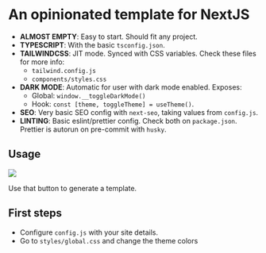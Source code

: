 # An opinionated template for NextJS

- **ALMOST EMPTY**: Easy to start. Should fit any project.
- **TYPESCRIPT**: With the basic `tsconfig.json`.
- **TAILWINDCSS**: JIT mode. Synced with CSS variables. Check these files for more info:
  - `tailwind.config.js`
  - `components/styles.css`
- **DARK MODE**: Automatic for user with dark mode enabled. Exposes:
  - Global: `window.__toggleDarkMode()`
  - Hook: `const [theme, toggleTheme] = useTheme()`.
- **SEO**: Very basic SEO config with `next-seo`, taking values from `config.js`.
- **LINTING**: Basic eslint/prettier config. Check both on `package.json`. Prettier is autorun on pre-commit with `husky`.

## Usage

<a href="https://github.com/pablopunk/next-starter/generate">
  <img src="https://img.shields.io/badge/use%20this-template-blue?logo=github">
</a>

Use that button to generate a template.

## First steps

- Configure `config.js` with your site details.
- Go to `styles/global.css` and change the theme colors
